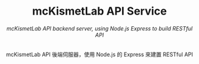 <h1 align="center">mcKismetLab API Service</h1>
<h6 align="center">mcKismetLab API backend server, using Node.js Express to build RESTful API</h6>
<p align="center">mcKismetLab API 後端伺服器，使用 Node.js 的 Express 來建置 RESTful API</p>
